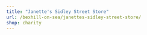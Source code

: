 ```yaml
---
title: "Janette's Sidley Street Store"
url: /bexhill-on-sea/janettes-sidley-street-store/
shop: charity
---
```

